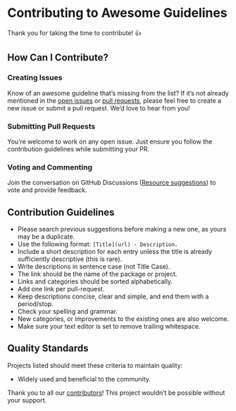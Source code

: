 # Contributing to Awesome Guidelines

Thank you for taking the time to contribute! :+1:

## How Can I Contribute?

### Creating Issues

Know of an awesome guideline that’s missing from the list? If it’s not already mentioned in the [open issues](https://github.com/Kristories/awesome-guidelines/issues) or [pull requests](https://github.com/Kristories/awesome-guidelines/pulls), please feel free to create a new issue or submit a pull request. We’d love to hear from you!

### Submitting Pull Requests

You’re welcome to work on any open issue. Just ensure you follow the contribution guidelines while submitting your PR.

### Voting and Commenting

Join the conversation on GitHub Discussions ([Resource suggestions](https://github.com/Kristories/awesome-guidelines/discussions/categories/resource-suggestions)) to vote and provide feedback.

## Contribution Guidelines

* Please search previous suggestions before making a new one, as yours may be a duplicate.
* Use the following format: `[Title](url) - Description.`
* Include a short description for each entry unless the title is already sufficiently descriptive (this is rare).
* Write descriptions in sentence case (not Title Case).
* The link should be the name of the package or project.
* Links and categories should be sorted alphabetically.
* Add one link per pull-request.
* Keep descriptions concise, clear and simple, and end them with a period/stop.
* Check your spelling and grammar.
* New categories, or improvements to the existing ones are also welcome.
* Make sure your text editor is set to remove trailing whitespace.

## Quality Standards

Projects listed should meet these criteria to maintain quality:

* Widely used and beneficial to the community.

Thank you to all our [contributors](https://github.com/Kristories/awesome-guidelines/graphs/contributors)! This project wouldn’t be possible without your support.
